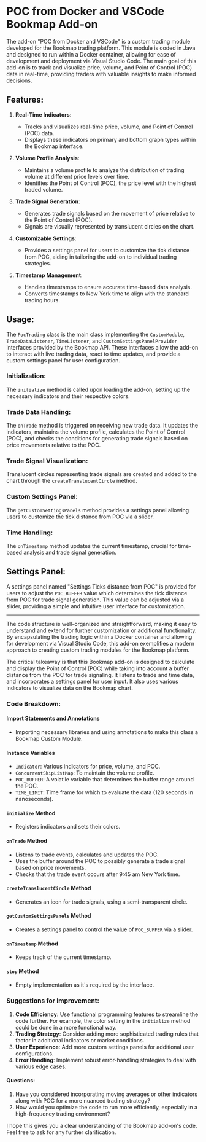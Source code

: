 # POC from Docker and VSCode Bookmap Add-on

The add-on "POC from Docker and VSCode" is a custom trading module developed for the Bookmap trading platform. This module is coded in Java and designed to run within a Docker container, allowing for ease of development and deployment via Visual Studio Code. The main goal of this add-on is to track and visualize price, volume, and Point of Control (POC) data in real-time, providing traders with valuable insights to make informed decisions.

## Features:

1. **Real-Time Indicators**:
   - Tracks and visualizes real-time price, volume, and Point of Control (POC) data.
   - Displays these indicators on primary and bottom graph types within the Bookmap interface.

2. **Volume Profile Analysis**:
   - Maintains a volume profile to analyze the distribution of trading volume at different price levels over time.
   - Identifies the Point of Control (POC), the price level with the highest traded volume.

3. **Trade Signal Generation**:
   - Generates trade signals based on the movement of price relative to the Point of Control (POC).
   - Signals are visually represented by translucent circles on the chart.

4. **Customizable Settings**:
   - Provides a settings panel for users to customize the tick distance from POC, aiding in tailoring the add-on to individual trading strategies.

5. **Timestamp Management**:
   - Handles timestamps to ensure accurate time-based data analysis.
   - Converts timestamps to New York time to align with the standard trading hours.

## Usage:

The `PocTrading` class is the main class implementing the `CustomModule`, `TradeDataListener`, `TimeListener`, and `CustomSettingsPanelProvider` interfaces provided by the Bookmap API. These interfaces allow the add-on to interact with live trading data, react to time updates, and provide a custom settings panel for user configuration.

### Initialization:

The `initialize` method is called upon loading the add-on, setting up the necessary indicators and their respective colors.

### Trade Data Handling:

The `onTrade` method is triggered on receiving new trade data. It updates the indicators, maintains the volume profile, calculates the Point of Control (POC), and checks the conditions for generating trade signals based on price movements relative to the POC.

### Trade Signal Visualization:

Translucent circles representing trade signals are created and added to the chart through the `createTranslucentCircle` method.

### Custom Settings Panel:

The `getCustomSettingsPanels` method provides a settings panel allowing users to customize the tick distance from POC via a slider.

### Time Handling:

The `onTimestamp` method updates the current timestamp, crucial for time-based analysis and trade signal generation.

## Settings Panel:

A settings panel named "Settings Ticks distance from POC" is provided for users to adjust the `POC_BUFFER` value which determines the tick distance from POC for trade signal generation. This value can be adjusted via a slider, providing a simple and intuitive user interface for customization.

---

The code structure is well-organized and straightforward, making it easy to understand and extend for further customization or additional functionality. By encapsulating the trading logic within a Docker container and allowing for development via Visual Studio Code, this add-on exemplifies a modern approach to creating custom trading modules for the Bookmap platform.

The critical takeaway is that this Bookmap add-on is designed to calculate and display the Point of Control (POC) while taking into account a buffer distance from the POC for trade signaling. It listens to trade and time data, and incorporates a settings panel for user input. It also uses various indicators to visualize data on the Bookmap chart.

### Code Breakdown:

#### Import Statements and Annotations
- Importing necessary libraries and using annotations to make this class a Bookmap Custom Module.
  
#### Instance Variables
- `Indicator`: Various indicators for price, volume, and POC.
- `ConcurrentSkipListMap`: To maintain the volume profile.
- `POC_BUFFER`: A volatile variable that determines the buffer range around the POC.
- `TIME_LIMIT`: Time frame for which to evaluate the data (120 seconds in nanoseconds).
  
#### `initialize` Method
- Registers indicators and sets their colors.

#### `onTrade` Method
- Listens to trade events, calculates and updates the POC.
- Uses the buffer around the POC to possibly generate a trade signal based on price movements.
- Checks that the trade event occurs after 9:45 am New York time.

#### `createTranslucentCircle` Method
- Generates an icon for trade signals, using a semi-transparent circle.
  
#### `getCustomSettingsPanels` Method
- Creates a settings panel to control the value of `POC_BUFFER` via a slider.
  
#### `onTimestamp` Method
- Keeps track of the current timestamp.

#### `stop` Method
- Empty implementation as it's required by the interface.

### Suggestions for Improvement:
1. **Code Efficiency**: Use functional programming features to streamline the code further. For example, the color setting in the `initialize` method could be done in a more functional way.
2. **Trading Strategy**: Consider adding more sophisticated trading rules that factor in additional indicators or market conditions.
3. **User Experience**: Add more custom settings panels for additional user configurations.
4. **Error Handling**: Implement robust error-handling strategies to deal with various edge cases.

#### Questions:
1. Have you considered incorporating moving averages or other indicators along with POC for a more nuanced trading strategy?
2. How would you optimize the code to run more efficiently, especially in a high-frequency trading environment?

I hope this gives you a clear understanding of the Bookmap add-on's code. Feel free to ask for any further clarification.